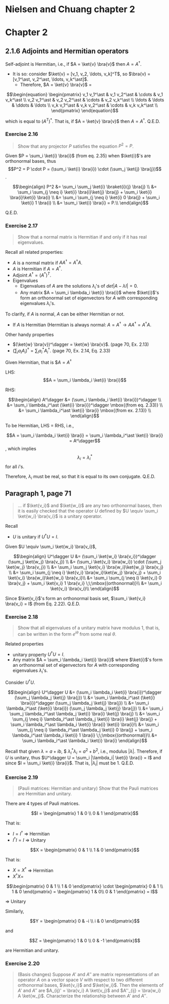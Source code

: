 # Nielsen and Chuang chapter 2


# Chapter 2

## 2.1.6 Adjoints and Hermitian operators

Self-adjoint is Hermitian, i.e., if $A = \ket{v} \bra{v}$ then $A = A^\dagger$.

* It is so: consider $\ket{v} = [v_1, v_2, \ldots, v_k]^T$, so $\bra{v} = [v_1^\ast, v_2^\ast, \ldots, v_k^\ast]$.
  * Therefore, 
  $A = \ket{v} \bra{v}$ =
```math  
\begin{equation}
\begin{pmatrix}
  v_1 v_1^\ast & v_1 v_2^\ast & \cdots & v_1 v_k^\ast \\
  v_2 v_1^\ast & v_2 v_2^\ast & \cdots & v_2 v_k^\ast \\
  \ldots       & \ldots       & \ddots & \ldots \\
  v_k v_1^\ast & v_k v_2^\ast & \cdots & v_k v_k^\ast \\
\end{pmatrix}
\end{equation}
```
which is equal to $(A^T)^\ast$. That is, if $A = \ket{v} \bra{v}$ then $A = A^\dagger$. Q.E.D.


### Exercise 2.16
> Show that any projector $P$ satisfies the equation $P^2 = P$.

Given $P = \sum_i \ket{i} \bra{i}$ (from eq. 2.35) when $\ket{i}$'s are orthonormal bases, thus
$$P^2 = P \cdot P = (\sum_i \ket{i} \bra{i}) \cdot (\sum_j \ket{j} \bra{j})$$.
```math  
\begin{align}
P^2 &= \sum_i \sum_j \ket{i} \braket{i}{j} \bra{j} \\
 &= \sum_i \sum_{j \neq i} \ket{i} \bra{i}\ket{j} \bra{j} + \sum_i \ket{i} \bra{i}\ket{i} \bra{i} \\
 &= \sum_i \sum_{j \neq i} \ket{i} 0 \bra{j} + \sum_i \ket{i} 1 \bra{i} \\
 &= \sum_i \ket{i} \bra{i} = P.\\
\end{align}
```
Q.E.D.

### Exercise 2.17
> Show that a normal matrix is Hermitian if and only if it has real eigenvalues.

Recall all related properties:
* $A$ is a normal matrix if $A A^\dagger = A^\dagger A$.
* $A$ is Hermitian if $A = A^\dagger$.
* Adjoint $A^\dagger = (A^\ast)^T$.
* Eigenvalues
  * Eigenvalues of $A$ are the solutions $\lambda_i$'s of $det | A - \lambda I | = 0$.
  * Any matrix $A = \sum_i \lambda_i \ket{i} \bra{i}$ where $\ket{i}$'s form an orthonormal set of eigenvectors for $A$ with corresponding eigenvalues $\lambda_i$'s.

To clarify, if $A$ is normal, $A$ can be either Hermitian or not.
* If $A$ is Hermitian (Hermitian is always normal: $A = A^\dagger \rightarrow A A^\dagger = A^\dagger A$.

Other handy properties
* $(\ket{w} \bra{v})^\dagger = \ket{w} \bra{v}$. (page 70, Ex. 2.13)
* $(\sum_i a_i A_i)^\dagger = \sum_i a_i^\ast A_i^\dagger$. (page 70, Ex. 2.14, Eq. 2.33)

Given Hermitian, that is
$$A = A^\dagger$

LHS:
$$A = \sum_i \lambda_i \ket{i} \bra{i}$$

RHS:
```math
\begin{align}
A^\dagger &= (\sum_i \lambda_i \ket{i} \bra{i})^\dagger \\
&= \sum_i \lambda_i^\ast (\ket{i} \bra{i})^\dagger \mbox{(from eq. 2.33)} \\
&= \sum_i \lambda_i^\ast \ket{i} \bra{i} \mbox{(from ex. 2.13)} \\
\end{align}
```

To be Hermitian, LHS = RHS, i.e.,

$$A = \sum_i \lambda_i \ket{i} \bra{i} = \sum_i \lambda_i^\ast \ket{i} \bra{i} = A^\dagger$$,
which implies
$$\lambda_i = \lambda_i^\ast$$ for all $i$'s.

Therefore, $\lambda_i$ must be real, so that it is equal to its own conjugate. Q.E.D.

## Paragraph 1, page 71
> ... if $\ket{v_i}$ and $\ket{w_i}$ are any two orthonormal bases, then it is easily checked that the operator $U$ defined by $U \equiv \sum_i \ket{w_i} \bra{v_i}$ is a unitary operator.

Recall
* $U$ is unitary if $U^\dagger U = I$.

Given $U \equiv \sum_i \ket{w_i} \bra{v_i}$,
```math
\begin{align}
U^\dagger U &= (\sum_i \ket{w_i} \bra{v_i})^\dagger (\sum_j \ket{w_j} \bra{v_j}) \\
&= (\sum_i \ket{v_i} \bra{w_i}) \cdot (\sum_j \ket{w_j} \bra{v_j}) \\
&= \sum_i \sum_j \ket{v_i} \bra{w_i}\ket{w_j} \bra{v_j} \\
&= \sum_i \sum_{j \neq i} \ket{v_i} \bra{w_i}\ket{w_j} \bra{v_j} + \sum_i \ket{v_i} \bra{w_i}\ket{w_i} \bra{v_i}\\
&= \sum_i \sum_{j \neq i} \ket{v_i} 0 \bra{v_j} + \sum_i \ket{v_i} 1 \bra{v_i} \;\;\mbox{(orthonormal)}\\
&= \sum_i \ket{v_i} \bra{v_i}\\
\end{align}
```

Since $\ket{v_i}$'s form an orthonormal basis set, $\sum_i \ket{v_i} \bra{v_i} = I$ (from Eq. 2.22). Q.E.D.

### Exercise 2.18
> Show that all eigenvalues of a unitary matrix have modulus 1, that is, can be written in the form $e^{i \theta}$ from some real $\theta$.

Related properties
* unitary property $U^\dagger U = I$.
* Any matrix $A = \sum_i \lambda_i \ket{i} \bra{i}$ where $\ket{i}$'s form an orthonormal set of eigenvectors for $A$ with corresponding eigenvalues $\lambda_i$'s.

Consider $U^\dagger U$.
```math
\begin{align}
U^\dagger U &= (\sum_i \lambda_i \ket{i} \bra{i})^\dagger (\sum_j \lambda_j \ket{j} \bra{j}) \\
&= \sum_i \lambda_i^\ast (\ket{i} \bra{i})^\dagger (\sum_j \lambda_j \ket{j} \bra{j}) \\
&= \sum_i \lambda_i^\ast (\ket{i} \bra{i}) (\sum_j \lambda_j \ket{j} \bra{j}) \\
&= \sum_i \sum_j \lambda_i^\ast  \lambda_j \ket{i} \bra{i} \ket{j} \bra{j} \\
&= \sum_i \sum_{j \neq i} \lambda_i^\ast  \lambda_j \ket{i} \bra{i} \ket{j} \bra{j} + \sum_i \lambda_i^\ast  \lambda_i \ket{i} \bra{i} \ket{i} \bra{i}\\
&= \sum_i \sum_{j \neq i} \lambda_i^\ast  \lambda_j \ket{i} 0 \bra{j} + \sum_i \lambda_i^\ast  \lambda_i \ket{i} 1 \bra{i} \;\;\mbox{(orthonormal)}\\
&= \sum_i \lambda_i^\ast  \lambda_i \ket{i} \bra{i}
\end{align}
```

Recall that given $\lambda = a + i b$, $ $\lambda_i^\ast  \lambda_i = a^2 + b^2$, i.e., modulus $|\lambda|$. 
Therefore, if $U$ is unitary, thus $U^\dagger U = \sum_i |\lambda_i| \ket{i} \bra{i} = I$ and since $I = \sum_i \ket{i} \bra{i}$.
That is, $|\lambda_i|$ must be 1. Q.E.D.

### Exercise 2.19
> (Pauli matrices: Hermitian and unitary) Show that the Pauli matrices are Hermitian and unitary.

There are 4 types of Pauli matrices.

```math
I = 
\begin{pmatrix}
1 & 0 \\
0 & 1
\end{pmatrix}
```
That is: 
* $I = I^\dagger$ $\Rightarrow$ Hermitian 
* $I^\dagger I = I$ $\Rightarrow$ Unitary 

```math
X = 
\begin{pmatrix}
0 & 1 \\
1 & 0
\end{pmatrix}
```
That is: 
* $X = X^\dagger$ $\Rightarrow$ Hermitian 
* $X^\dagger X =$ 
```math
\begin{pmatrix}
0 & 1 \\
1 & 0
\end{pmatrix}
\cdot
\begin{pmatrix}
0 & 1 \\
1 & 0
\end{pmatrix}
=
\begin{pmatrix}
1 & 0\\
0 & 1
\end{pmatrix}
= I
```
$\Rightarrow$ Unitary 

Similarly,
```math
Y = 
\begin{pmatrix}
0 & -i \\
i & 0
\end{pmatrix}
```
and 
```math
Z = 
\begin{pmatrix}
1 & 0 \\
0 & -1
\end{pmatrix}
```
are Hermitian and unitary.

### Exercise 2.20
> (Basis changes) Suppose $A'$ and $A''$ are matrix representations of an operator $A$ on a vector space $V$ with respect to two different orthonormal bases, $\ket{v_i}$ and $\ket{w_i}$. Then the elements of $A'$ and $A''$ are $A_{ij}' = \bra{v_i} A \ket{v_j}$ and $A''_{ij} = \bra{w_i} A \ket{w_j}$. Characterize the relationship between $A'$ and $A''$.
